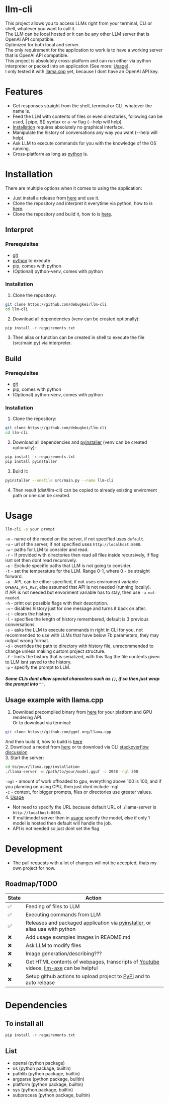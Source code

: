 # llm-cli
This project allows you to access LLMs right from your terminal, CLI or shell, whatever you want to call it.  
The LLM can be local hosted or it can be any other LLM server that is OpenAI API compatible.  
Optimized for both local and server.  
The only requirement for the application to work is to have a working server that is OpenAI API compatible.  
This project is absolutely cross-platform and can run either via python interpreter or packed into an application (See more: [Usage](#usage)).  
I only tested it with [llama.cpp](https://github.com/ggml-org/llama.cpp) yet, because I dont have an OpenAI API key.  

# Features
* Get responses straight from the shell, terminal or CLI, whatever the name is.
* Feed the LLM with contents of files or even directories, following can be used, | pipe, $() syntax or a -w flag (--help will help).  
* [Installation](#installation) requires absolutely no graphical interface.
* Manipulate the history of conversations any way you want (--help will help).
* Ask LLM to execute commands for you with the knowledge of the OS running.
* Cross-platform as long as [python](https://www.python.org/) is.

# Installation
There are multiple options when it comes to using the application:  
* Just install a release from [here](https://github.com/debugkei/llm-cli/releases) and use it.  
* Clone the repository and interpret it everytime via python, how to is [here](#interpret).  
* Clone the repository and build it, how to is [here](#build).  

## Interpret

### Prerequisites
* [git](https://git-scm.com/)
* [python](https://www.python.org/) to execute
* pip, comes with python
* (Optional) python-venv, comes with python

### Installation
1. Clone the repository:  
```sh
git clone https://github.com/debugkei/llm-cli
cd llm-cli
```
2. Download all dependencies (venv can be created optionally):  
```sh
pip install -r requirements.txt
```
3. Then alias or function can be created in shell to execute the file (src/main.py) via interpreter.  

## Build
### Prerequisites
* [git](https://git-scm.com/)
* pip, comes with python
* (Optional) python-venv, comes with python

### Installation
1. Clone the repository:  
```sh
git clone https://github.com/debugkei/llm-cli
cd llm-cli
```
2. Download all dependencies and [pyinstaller](https://github.com/pyinstaller/pyinstaller) (venv can be created optionally):  
```sh
pip install -r requirements.txt
pip install pyinstaller
```
3. Build it:  
```sh
pyinstaller --onefile src/main.py --name llm-cli
```
4. Then result (dist/llm-cli) can be copied to already existing enviroment path or one can be created.  

# Usage
```sh
llm-cli -p your prompt
```
`-m` - name of the model on the server, if not specified uses `default`.  
`-u` - url of the server, if not specified uses `http://localhost:8080`.  
`-w` - paths for LLM to consider and read.  
`-r` - If provided with directories then read all files inside recursively, if flag isnt set then dont read recursively.  
`-e` - Exclude specific paths that LLM is not going to consider.  
`-t` - set the temperature for the LLM. Range 0-1, where 0 - be straight forward.  
`-a` - API, can be either specified, if not uses enviroment variable `OPENAI_API_KEY`, else assumed that API is not needed (running locally).  
  If API is not needed but envoriment variable has to stay, then use `-a not-needed`.  
`-h` - print out possible flags with their description.  
`-n` - disables history just for one message and turns it back on after.  
`-c` - clears the history.  
`-l` - specifies the length of history remembered, default is 3 previous conversations.  
`-s` - asks the LLM to execute commands in right in CLI for you, not recommended to use with LLMs that have below 7b parameters, they may output wrong format.  
`-d` - overrides the path to directory with history file, unrecommended to change unless making custom project structure.  
`-f` - limits the history that is serialized, with this flag the file contents given to LLM isnt saved to the history.  
`-p` - specify the prompt to LLM.  

##### Some CLIs dont allow special characters such as `()`, if so then just wrap the prompt into `""`.  

## Usage example with llama.cpp
1. Download precompiled binary from [here](https://github.com/ggml-org/llama.cpp/releases) for your platform and GPU rendering API.  
  Or to download via terminal:
  ```sh
  git clone https://github.com/ggml-org/llama.cpp
  ```
  And then build it, how to build is [here](https://github.com/ggml-org/llama.cpp#building-the-project)  
2. Download a model from [here](https://huggingface.co/) or to download via CLI [stackoverflow discussion](https://stackoverflow.com/questions/67595500/how-to-download-a-model-from-huggingface)  
3. Start the server:  
```sh
cd to/your/llama.cpp/installation  
./llama-server -m /path/to/your/model.gguf -c 2048 -ngl 200  
```
`-ngl` - amount of work offloaded to gpu, everything above 100 is 100, and if you planning on using CPU, then just dont include -ngl.  
`-c` - context, for bigger prompts, files or directories use greater values.  
4. [Usage](#usage)  
  * Not need to specify the URL because default URL of ./llama-server is `http://localhost:8080`.  
  * If multimodel server then in [usage](#usage) specify the model, else if only 1 model is hosted then default will handle the job.
  * API is not needed so just dont set the flag

# Development
* The pull requests with a lot of changes will not be accepted, thats my own project for now.
## Roadmap/TODO
| State | Action |
| ----- | ------ |
| ✅ | Feeding of files to LLM |  
| ✅ | Executing commands from LLM |  
| ✅ | Releases and packaged application via [pyinstaller](https://github.com/pyinstaller/pyinstaller), or alias use with python |  
| ❌ | Add usage examples images in README.md |  
| ❌ | Ask LLM to modify files |  
| ❌ | Image generation/describing??? |  
| ❌ | Get HTML contents of webpages, transcripts of [Youtube](https://www.youtube.com/) videos, [llm-axe](https://github.com/emirsahin1/llm-axe) can be helpful |  
| ❌ | Setup github actions to upload project to [PyPi](https://pypi.org) and to auto release |  

# Dependencies
## To install all
```sh
pip install -r requirements.txt  
```
## List
* openai (python package)
* os (python package, builtin)
* pathlib (python package, builtin)
* argparse (python package, builtin)
* platform (python package, builtin)
* sys (python package, builtin)
* subprocess (python package, builtin)
